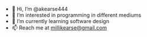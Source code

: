 - 👋 Hi, I’m @akearse444
- 👀 I’m interested in programming in different mediums
- 🌱 I’m currently learning software design
- 📫 Reach me at millikearse@gmail.com 


